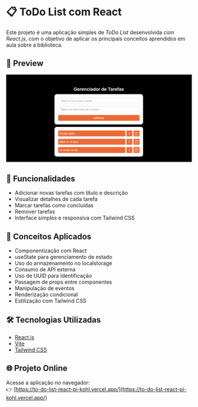 # 📋 ToDo List com React

Este projeto é uma aplicação simples de *ToDo List* desenvolvida com *React.js*, com o objetivo de aplicar os principais conceitos aprendidos em aula sobre a biblioteca.

## 📸 Preview

![Preview da aplicação](src/assets/screenshot.png)

## 🚀 Funcionalidades

- Adicionar novas tarefas com título e descrição
- Visualizar detalhes de cada tarefa
- Marcar tarefas como concluídas
- Remover tarefas
- Interface simples e responsiva com Tailwind CSS

## 🧠 Conceitos Aplicados

- Componentização com React
- useState para gerenciamento de estado
- Uso do armazenamento no localstorage
- Consumo de API externa
- Uso de UUID para Identificação
- Passagem de props entre componentes
- Manipulação de eventos
- Renderização condicional
- Estilização com Tailwind CSS

## 🛠 Tecnologias Utilizadas

- [React.js](https://reactjs.org/)
- [Vite](https://vitejs.dev/)
- [Tailwind CSS](https://tailwindcss.com/)

## 🌐 Projeto Online

Acesse a aplicação no navegador:  
👉 [https://to-do-list-react-pi-kohl.vercel.app/](https://to-do-list-react-pi-kohl.vercel.app/)




